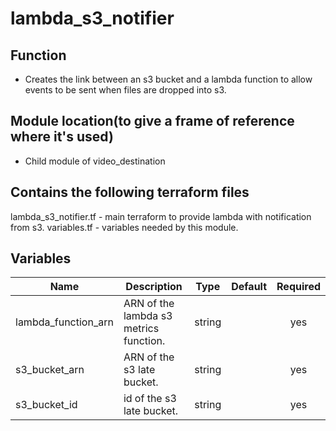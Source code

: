 # lambda_s3_notifier

## Function

- Creates the link between an s3 bucket and a lambda function to allow events to be sent when files are dropped into s3.

## Module location(to give a frame of reference where it's used)

- Child module of video_destination

## Contains the following terraform files

lambda_s3_notifier.tf - main terraform to provide lambda with notification from s3.
variables.tf - variables needed by this module.

## Variables

| Name                | Description                            |  Type  | Default | Required |
| ------------------- | -------------------------------------- | :----: | :-----: | :------: |
| lambda_function_arn | ARN of the lambda s3 metrics function. | string |         |   yes    |
| s3_bucket_arn       | ARN of the s3 late bucket.             | string |         |   yes    |
| s3_bucket_id        | id of the s3 late bucket.              | string |         |   yes    |
